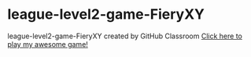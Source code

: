 # league-level2-game-FieryXY
league-level2-game-FieryXY created by GitHub Classroom
<a href="https://github.com/League-level2-student/league-level2-game-FieryXY/blob/master/src/com/fieryxy/FinalColorDash.jar?raw=true">Click here to play my awesome game!</a>
